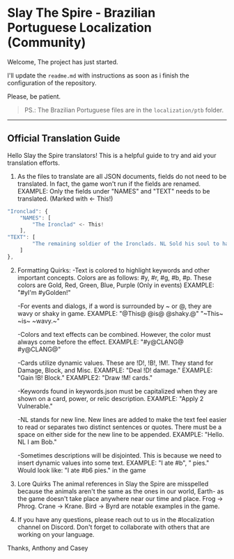 # Slay The Spire - Brazilian Portuguese Localization (Community)
Welcome, 
The project has just started. 

I'll update the `readme.md` with instructions as soon as i finish the configuration of the repository.

Please, be patient. 

> PS.: The Brazilian Portuguese files are in the `localization/ptb` folder.

---

## Official Translation Guide

Hello Slay the Spire translators! This is a helpful guide to try and aid your translation efforts.

1. As the files to translate are all JSON documents, fields do not need to be translated. In fact, the game won't run if the fields are renamed.
EXAMPLE: Only the fields under "NAMES" and "TEXT" needs to be translated. (Marked with <- This!)

```js
"Ironclad": {
    "NAMES": [
        "The Ironclad" <- This!
    ], 
"TEXT": [
        "The remaining soldier of the Ironclads. NL Sold his soul to harness demonic energies." <- This!
    ]
},
```

2. Formatting Quirks:
    -Text is colored to highlight keywords and other important concepts. Colors are as follows: #y, #r, #g, #b, #p. These colors are Gold, Red, Green, Blue, Purple (Only in events)
    EXAMPLE: "#yI'm #yGolden!"

    -For events and dialogs, if a word is surrounded by ~ or @, they are wavy or shaky in game. 
    EXAMPLE: "@This@ @is@ @shaky.@" "\~This\~ \~is\~ \~wavy.\~"

    -Colors and text effects can be combined. However, the color must always come before the effect.
    EXAMPLE: "#y@CLANG@ #y@CLANG@"

    -Cards utilize dynamic values. These are !D!, !B!, !M!. They stand for Damage, Block, and Misc.
    EXAMPLE: "Deal !D! damage."
    EXAMPLE: "Gain !B! Block."
    EXAMPLE2: "Draw !M! cards."

    -Keywords found in keywords.json must be capitalized when they are shown on a card, power, or relic description.
    EXAMPLE: "Apply 2 Vulnerable."

    -NL stands for new line. New lines are added to make the text feel easier to read or separates two distinct sentences or quotes. There must be a space on either side for the new line to be appended.
    EXAMPLE: "Hello. NL I am Bob."

    -Sometimes descriptions will be disjointed. This is because we need to insert dynamic values into some text.
    EXAMPLE:
    "I ate #b",
    " pies."
    Would look like: "I ate #b6 pies." in the game
	
3. Lore Quirks
    The animal references in Slay the Spire are misspelled because the animals aren't the same as the ones in our world, Earth- as the game doesn't take place anywhere near our time and place. Frog -> Phrog. Crane -> Krane. Bird -> Byrd are notable examples in the game.

4. If you have any questions, please reach out to us in the #localization channel on Discord. Don't forget to collaborate with others that are working on your language.

Thanks,
Anthony and Casey

